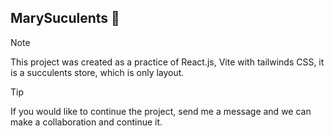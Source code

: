 ## MarySuculents 🌱

> [!NOTE]
> This project was created as a practice of React.js, Vite with tailwinds CSS, it is a succulents store, which is only layout. 


>[!TIP]
>If you would like to continue the project, send me a message and we can make a collaboration and continue it.
